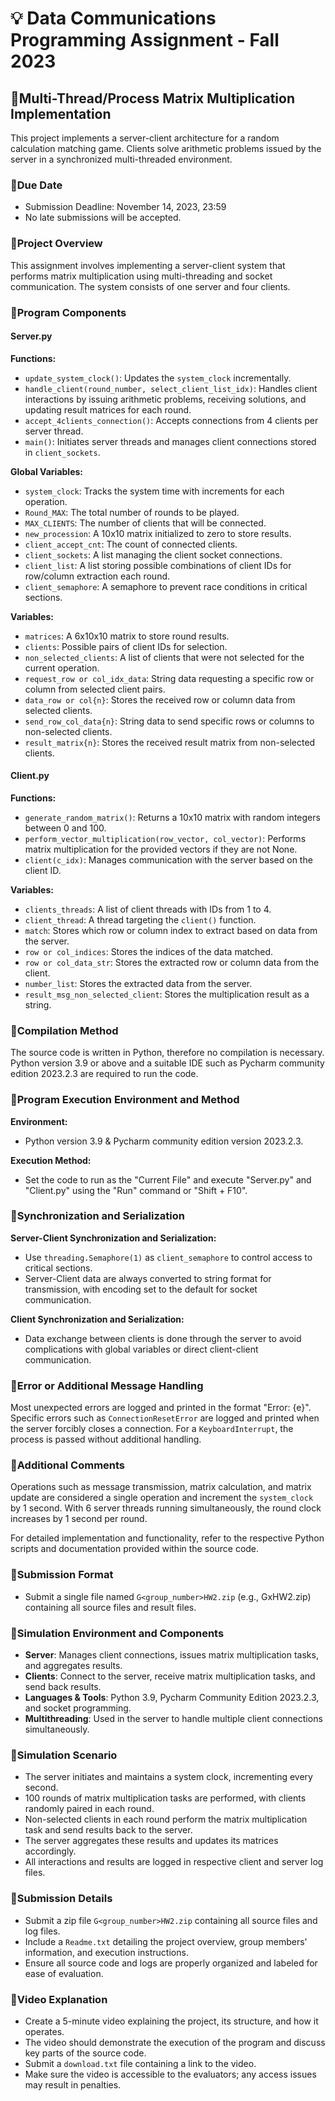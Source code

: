 # 💡 Data Communications Programming Assignment - Fall 2023

## 🌟Multi-Thread/Process Matrix Multiplication Implementation

This project implements a server-client architecture for a random calculation matching game. Clients solve arithmetic problems issued by the server in a synchronized multi-threaded environment.

### 📘Due Date

- Submission Deadline: November 14, 2023, 23:59
- No late submissions will be accepted.

### 📘Project Overview

This assignment involves implementing a server-client system that performs matrix multiplication using multi-threading and socket communication. The system consists of one server and four clients.

### 📘Program Components

#### Server.py

**Functions:**
- `update_system_clock()`: Updates the `system_clock` incrementally.
- `handle_client(round_number, select_client_list_idx)`: Handles client interactions by issuing arithmetic problems, receiving solutions, and updating result matrices for each round.
- `accept_4clients_connection()`: Accepts connections from 4 clients per server thread.
- `main()`: Initiates server threads and manages client connections stored in `client_sockets`.

**Global Variables:**
- `system_clock`: Tracks the system time with increments for each operation.
- `Round_MAX`: The total number of rounds to be played.
- `MAX_CLIENTS`: The number of clients that will be connected.
- `new_procession`: A 10x10 matrix initialized to zero to store results.
- `client_accept_cnt`: The count of connected clients.
- `client_sockets`: A list managing the client socket connections.
- `client_list`: A list storing possible combinations of client IDs for row/column extraction each round.
- `client_semaphore`: A semaphore to prevent race conditions in critical sections.

**Variables:**
- `matrices`: A 6x10x10 matrix to store round results.
- `clients`: Possible pairs of client IDs for selection.
- `non_selected_clients`: A list of clients that were not selected for the current operation.
- `request_row or col_idx_data`: String data requesting a specific row or column from selected client pairs.
- `data_row or col{n}`: Stores the received row or column data from selected clients.
- `send_row_col_data{n}`: String data to send specific rows or columns to non-selected clients.
- `result_matrix{n}`: Stores the received result matrix from non-selected clients.

#### Client.py

**Functions:**
- `generate_random_matrix()`: Returns a 10x10 matrix with random integers between 0 and 100.
- `perform_vector_multiplication(row_vector, col_vector)`: Performs matrix multiplication for the provided vectors if they are not None.
- `client(c_idx)`: Manages communication with the server based on the client ID.

**Variables:**
- `clients_threads`: A list of client threads with IDs from 1 to 4.
- `client_thread`: A thread targeting the `client()` function.
- `match`: Stores which row or column index to extract based on data from the server.
- `row or col_indices`: Stores the indices of the data matched.
- `row or col_data_str`: Stores the extracted row or column data from the client.
- `number_list`: Stores the extracted data from the server.
- `result_msg_non_selected_client`: Stores the multiplication result as a string.

### 📘Compilation Method

The source code is written in Python, therefore no compilation is necessary. Python version 3.9 or above and a suitable IDE such as Pycharm community edition 2023.2.3 are required to run the code.

### 📘Program Execution Environment and Method

**Environment:**
- Python version 3.9 & Pycharm community edition version 2023.2.3.

**Execution Method:**
- Set the code to run as the "Current File" and execute "Server.py" and "Client.py" using the "Run" command or "Shift + F10".

### 📘Synchronization and Serialization

**Server-Client Synchronization and Serialization:**
- Use `threading.Semaphore(1)` as `client_semaphore` to control access to critical sections.
- Server-Client data are always converted to string format for transmission, with encoding set to the default for socket communication.

**Client Synchronization and Serialization:**
- Data exchange between clients is done through the server to avoid complications with global variables or direct client-client communication.

### 📘Error or Additional Message Handling

Most unexpected errors are logged and printed in the format "Error: {e}". Specific errors such as `ConnectionResetError` are logged and printed when the server forcibly closes a connection. For a `KeyboardInterrupt`, the process is passed without additional handling.

### 📘Additional Comments

Operations such as message transmission, matrix calculation, and matrix update are considered a single operation and increment the `system_clock` by 1 second. With 6 server threads running simultaneously, the round clock increases by 1 second per round.

For detailed implementation and functionality, refer to the respective Python scripts and documentation provided within the source code.

### 🚀Submission Format

- Submit a single file named `G<group_number>HW2.zip` (e.g., GxHW2.zip) containing all source files and result files.

### 🚀Simulation Environment and Components

- **Server**: Manages client connections, issues matrix multiplication tasks, and aggregates results.
- **Clients**: Connect to the server, receive matrix multiplication tasks, and send back results.
- **Languages & Tools**: Python 3.9, Pycharm Community Edition 2023.2.3, and socket programming.
- **Multithreading**: Used in the server to handle multiple client connections simultaneously.

### 🚀Simulation Scenario

- The server initiates and maintains a system clock, incrementing every second.
- 100 rounds of matrix multiplication tasks are performed, with clients randomly paired in each round.
- Non-selected clients in each round perform the matrix multiplication task and send results back to the server.
- The server aggregates these results and updates its matrices accordingly.
- All interactions and results are logged in respective client and server log files.

### 🚀Submission Details

- Submit a zip file `G<group_number>HW2.zip` containing all source files and log files.
- Include a `Readme.txt` detailing the project overview, group members' information, and execution instructions.
- Ensure all source code and logs are properly organized and labeled for ease of evaluation.

### 🚀Video Explanation

- Create a 5-minute video explaining the project, its structure, and how it operates.
- The video should demonstrate the execution of the program and discuss key parts of the source code.
- Submit a `download.txt` file containing a link to the video.
- Make sure the video is accessible to the evaluators; any access issues may result in penalties.
